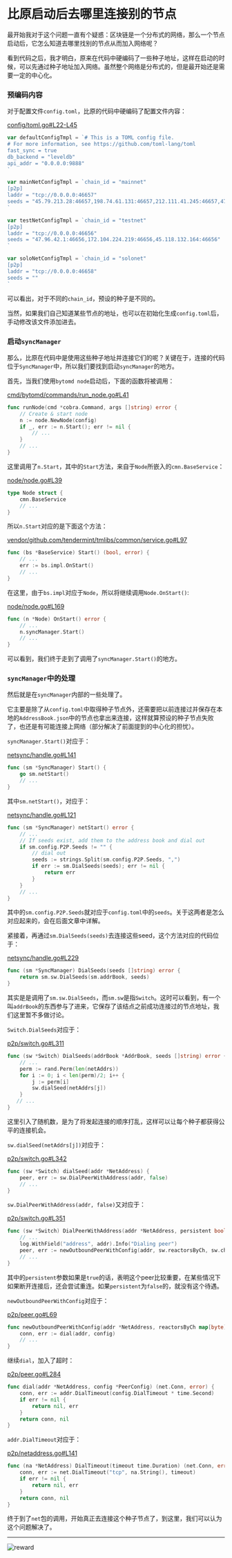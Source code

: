 比原启动后去哪里连接别的节点
========================

最开始我对于这个问题一直有个疑惑：区块链是一个分布式的网络，那么一个节点启动后，它怎么知道去哪里找别的节点从而加入网络呢？

看到代码之后，我才明白，原来在代码中硬编码了一些种子地址，这样在启动的时候，可以先通过种子地址加入网络。虽然整个网络是分布式的，但是最开始还是需要一定的中心化。

### 预编码内容

对于配置文件`config.toml`，比原的代码中硬编码了配置文件内容：

[config/toml.go#L22-L45](https://github.com/freewind/bytom/blob/master/config/toml.go#L22-L45)

```go
var defaultConfigTmpl = `# This is a TOML config file.
# For more information, see https://github.com/toml-lang/toml
fast_sync = true
db_backend = "leveldb"
api_addr = "0.0.0.0:9888"
`

var mainNetConfigTmpl = `chain_id = "mainnet"
[p2p]
laddr = "tcp://0.0.0.0:46657"
seeds = "45.79.213.28:46657,198.74.61.131:46657,212.111.41.245:46657,47.100.214.154:46657,47.100.109.199:46657,47.100.105.165:46657"
`

var testNetConfigTmpl = `chain_id = "testnet"
[p2p]
laddr = "tcp://0.0.0.0:46656"
seeds = "47.96.42.1:46656,172.104.224.219:46656,45.118.132.164:46656"
`

var soloNetConfigTmpl = `chain_id = "solonet"
[p2p]
laddr = "tcp://0.0.0.0:46658"
seeds = ""
`
```

可以看出，对于不同的`chain_id`，预设的种子是不同的。

当然，如果我们自己知道某些节点的地址，也可以在初始化生成`config.toml`后，手动修改该文件添加进去。

### 启动`syncManager`

那么，比原在代码中是使用这些种子地址并连接它们的呢？关键在于，连接的代码位于`SyncManager`中，所以我们要找到启动`syncManager`的地方。

首先，当我们使用`bytomd node`启动后，下面的函数将被调用：

[cmd/bytomd/commands/run_node.go#L41](https://github.com/freewind/bytom/blob/master/cmd/bytomd/commands/run_node.go#L41)

```go
func runNode(cmd *cobra.Command, args []string) error {
    // Create & start node
    n := node.NewNode(config)
    if _, err := n.Start(); err != nil {
        // ...
    }
    // ...
}
```

这里调用了`n.Start`，其中的`Start`方法，来自于`Node`所嵌入的`cmn.BaseService`：

[node/node.go#L39](https://github.com/freewind/bytom/blob/master/node/node.go#L39)

```go
type Node struct {
    cmn.BaseService
    // ...
}
```

所以`n.Start`对应的是下面这个方法：

[vendor/github.com/tendermint/tmlibs/common/service.go#L97](https://github.com/freewind/bytom/blob/master/vendor/github.com/tendermint/tmlibs/common/service.go#L97)

```go
func (bs *BaseService) Start() (bool, error) {
    // ...
    err := bs.impl.OnStart()
    // ...
}
```

在这里，由于`bs.impl`对应于`Node`，所以将继续调用`Node.OnStart()`:

[node/node.go#L169](https://github.com/freewind/bytom/blob/master/node/node.go#L169)

```go
func (n *Node) OnStart() error {
    // ...
    n.syncManager.Start()
    // ...
}
```

可以看到，我们终于走到了调用了`syncManager.Start()`的地方。

### `syncManager`中的处理

然后就是在`syncManager`内部的一些处理了。

它主要是除了从`config.toml`中取得种子节点外，还需要把以前连接过并保存在本地的`AddressBook.json`中的节点也拿出来连接，这样就算预设的种子节点失败了，也还是有可能连接上网络（部分解决了前面提到的中心化的担忧）。

`syncManager.Start()`对应于：

[netsync/handle.go#L141](https://github.com/freewind/bytom/blob/master/netsync/handle.go#L141)

```go
func (sm *SyncManager) Start() {
    go sm.netStart()
    // ...
}
```

其中`sm.netStart()`，对应于：

[netsync/handle.go#L121](https://github.com/freewind/bytom/blob/master/netsync/handle.go#L121)

```go
func (sm *SyncManager) netStart() error {
    // ...
    // If seeds exist, add them to the address book and dial out
    if sm.config.P2P.Seeds != "" {
        // dial out
        seeds := strings.Split(sm.config.P2P.Seeds, ",")
        if err := sm.DialSeeds(seeds); err != nil {
            return err
        }
    }
    // ...
}
```

其中的`sm.config.P2P.Seeds`就对应于`config.toml`中的`seeds`。关于这两者是怎么对应起来的，会在后面文章中详解。

紧接着，再通过`sm.DialSeeds(seeds)`去连接这些seed，这个方法对应的代码位于：

[netsync/handle.go#L229](https://github.com/freewind/bytom/blob/master/netsync/handle.go#L229)

```go
func (sm *SyncManager) DialSeeds(seeds []string) error {
    return sm.sw.DialSeeds(sm.addrBook, seeds)
}
```

其实是是调用了`sm.sw.DialSeeds`，而`sm.sw`是指`Switch`。这时可以看到，有一个叫`addrBook`的东西参与了进来，它保存了该结点之前成功连接过的节点地址，我们这里暂不多做讨论。

`Switch.DialSeeds`对应于：

[p2p/switch.go#L311](https://github.com/freewind/bytom/blob/master/p2p/switch.go#L311)

```go
func (sw *Switch) DialSeeds(addrBook *AddrBook, seeds []string) error {
    // ...
    perm := rand.Perm(len(netAddrs))
    for i := 0; i < len(perm)/2; i++ {
        j := perm[i]
        sw.dialSeed(netAddrs[j])
    }
   // ...
}
```

这里引入了随机数，是为了将发起连接的顺序打乱，这样可以让每个种子都获得公平的连接机会。

`sw.dialSeed(netAddrs[j])`对应于：

[p2p/switch.go#L342](https://github.com/freewind/bytom/blob/master/p2p/switch.go#L342)

```go
func (sw *Switch) dialSeed(addr *NetAddress) {
    peer, err := sw.DialPeerWithAddress(addr, false)
    // ...
}
```

`sw.DialPeerWithAddress(addr, false)`又对应于：

[p2p/switch.go#L351](https://github.com/freewind/bytom/blob/master/p2p/switch.go#L351)

```go
func (sw *Switch) DialPeerWithAddress(addr *NetAddress, persistent bool) (*Peer, error) {
    // ...
    log.WithField("address", addr).Info("Dialing peer")
    peer, err := newOutboundPeerWithConfig(addr, sw.reactorsByCh, sw.chDescs, sw.StopPeerForError, sw.nodePrivKey, sw.peerConfig)
    // ...
}
```

其中的`persistent`参数如果是`true`的话，表明这个peer比较重要，在某些情况下如果断开连接后，还会尝试重连。如果`persistent`为`false`的，就没有这个待遇。

`newOutboundPeerWithConfig`对应于：

[p2p/peer.go#L69](https://github.com/freewind/bytom/blob/master/p2p/peer.go#L69)

```go
func newOutboundPeerWithConfig(addr *NetAddress, reactorsByCh map[byte]Reactor, chDescs []*ChannelDescriptor, onPeerError func(*Peer, interface{}), ourNodePrivKey crypto.PrivKeyEd25519, config *PeerConfig) (*Peer, error) {
    conn, err := dial(addr, config)
    // ...
}
```

继续`dial`，加入了超时：

[p2p/peer.go#L284](https://github.com/freewind/bytom/blob/master/p2p/peer.go#L284)

```go
func dial(addr *NetAddress, config *PeerConfig) (net.Conn, error) {
    conn, err := addr.DialTimeout(config.DialTimeout * time.Second)
    if err != nil {
        return nil, err
    }
    return conn, nil
}
```

`addr.DialTimeout`对应于：

[p2p/netaddress.go#L141](https://github.com/freewind/bytom/blob/master/p2p/netaddress.go#L141)

```go
func (na *NetAddress) DialTimeout(timeout time.Duration) (net.Conn, error) {
    conn, err := net.DialTimeout("tcp", na.String(), timeout)
    if err != nil {
        return nil, err
    }
    return conn, nil
}
```

终于到了`net`包的调用，开始真正去连接这个种子节点了，到这里，我们可以认为这个问题解决了。


---

![reward](./images/reward.png)
